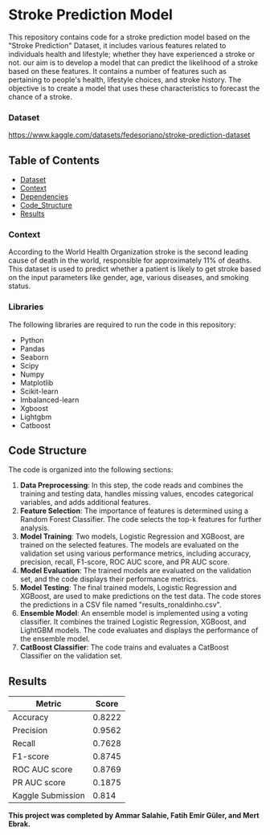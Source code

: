 # Stroke Prediction Model
This repository contains code for a stroke prediction model based on the "Stroke Prediction" Dataset, it includes various features related to individuals health and lifestyle; whether they have experienced a stroke or not. our aim is to develop a model that can predict the likelihood of a stroke based on these features. It contains a number of features such as pertaining to people's health, lifestyle choices, and stroke history. The objective is to create a model that uses these characteristics to forecast the chance of a stroke.
### Dataset
https://www.kaggle.com/datasets/fedesoriano/stroke-prediction-dataset


## Table of Contents

- [Dataset](#Dataset)
- [Context](#Context)
- [Dependencies](#Dependencies)
- [Code_Structure](#Code_Structure)
- [Results](#Results)

### Context
According to the World Health Organization stroke is the second leading cause of death in the world, responsible for approximately 11% of deaths. This dataset is used to predict whether a patient is likely to get stroke based on the input parameters like gender, age, various diseases, and smoking status.

### Libraries
The following libraries are required to run the code in this repository:

- Python
- Pandas
- Seaborn
- Scipy
- Numpy
- Matplotlib
- Scikit-learn
- Imbalanced-learn
- Xgboost
- Lightgbm
- Catboost

## Code Structure
The code is organized into the following sections:
1. **Data Preprocessing**: In this step, the code reads and combines the training and testing data, handles missing values, encodes categorical variables, and adds additional features.
2. **Feature Selection**: The importance of features is determined using a Random Forest Classifier. The code selects the top-k features for further analysis.
3. **Model Training**: Two models, Logistic Regression and XGBoost, are trained on the selected features. The models are evaluated on the validation set using various performance metrics, including accuracy, precision, recall, F1-score, ROC AUC score, and PR AUC score.
4. **Model Evaluation**: The trained models are evaluated on the validation set, and the code displays their performance metrics.
5. **Model Testing**: The final trained models, Logistic Regression and XGBoost, are used to make predictions on the test data. The code stores the predictions in a CSV file named "results_ronaldinho.csv".
6. **Ensemble Model**: An ensemble model is implemented using a voting classifier. It combines the trained Logistic Regression, XGBoost, and LightGBM models. The code evaluates and displays the performance of the ensemble model.
7. **CatBoost Classifier**: The code trains and evaluates a CatBoost Classifier on the validation set.



## Results
| Metric              | Score     |
|---------------------|-----------|
| Accuracy            | 0.8222   |
| Precision           | 0.9562   |
| Recall              | 0.7628   |
| F1-score            | 0.8745   |
| ROC AUC score       | 0.8769   |
| PR AUC score        |	0.1875   |
| Kaggle Submission   | 0.814    |

**This project was completed by Ammar Salahie, Fatih Emir Güler, and Mert Ebrak.**

